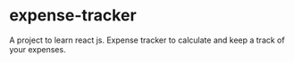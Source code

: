 # expense-tracker
A project to learn react js. Expense tracker to calculate and keep a track of your expenses.
